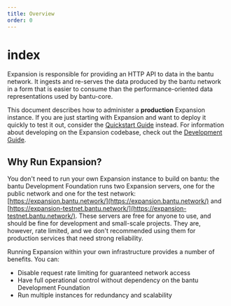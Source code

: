 ```yaml
---
title: Overview
order: 0
---
```


# index



Expansion is responsible for providing an HTTP API to data in the bantu network. It ingests and re-serves the data produced by the bantu network in a form that is easier to consume than the performance-oriented data representations used by bantu-core.

This document describes how to administer a **production** Expansion instance. If you are just starting with Expansion and want to deploy it quickly to test it out, consider the [Quickstart Guide](quickstart.md) instead. For information about developing on the Expansion codebase, check out the [Development Guide](https://github.com/bantu/go/blob/master/services/Expansion/internal/docs/developing.md).

## Why Run Expansion?

You don't need to run your own Expansion instance to build on bantu: the bantu Development Foundation runs two Expansion servers, one for the public network and one for the test network: [https://expansion.bantu.network/](https://expansion.bantu.network/) and [https://expansion-testnet.bantu.network/](https://expansion-testnet.bantu.network/). These servers are free for anyone to use, and should be fine for development and small-scale projects. They are, however, rate limited, and we don't recommended using them for production services that need strong reliability.

Running Expansion within your own infrastructure provides a number of benefits. You can:

* Disable request rate limiting for guaranteed network access
* Have full operational control without dependency on the bantu Development Foundation
* Run multiple instances for redundancy and scalability

